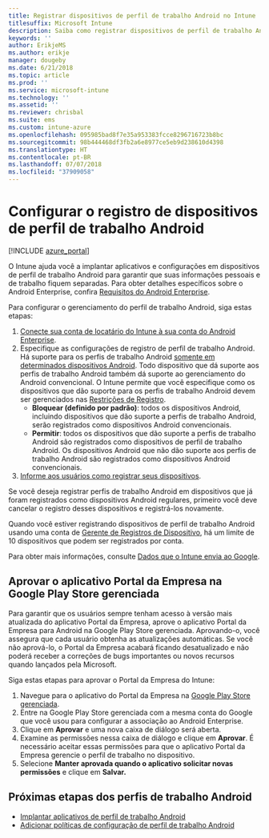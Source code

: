 ```yaml
---
title: Registrar dispositivos de perfil de trabalho Android no Intune
titlesuffix: Microsoft Intune
description: Saiba como registrar dispositivos de perfil de trabalho Android no Intune.
keywords: ''
author: ErikjeMS
ms.author: erikje
manager: dougeby
ms.date: 6/21/2018
ms.topic: article
ms.prod: ''
ms.service: microsoft-intune
ms.technology: ''
ms.assetid: ''
ms.reviewer: chrisbal
ms.suite: ems
ms.custom: intune-azure
ms.openlocfilehash: 095985bad8f7e35a953383fcce8296716723b8bc
ms.sourcegitcommit: 98b444468df3fb2a6e8977ce5eb9d238610d4398
ms.translationtype: HT
ms.contentlocale: pt-BR
ms.lasthandoff: 07/07/2018
ms.locfileid: "37909058"
---
```

# <a name="set-up-enrollment-of-android-work-profile-devices"></a>Configurar o registro de dispositivos de perfil de trabalho Android

[!INCLUDE [azure_portal](./includes/azure_portal.md)]

O Intune ajuda você a implantar aplicativos e configurações em dispositivos de perfil de trabalho Android para garantir que suas informações pessoais e de trabalho fiquem separadas. Para obter detalhes específicos sobre o Android Enterprise, confira [Requisitos do Android Enterprise](https://support.google.com/work/android/answer/6174145?hl=en&ref_topic=6151012).

Para configurar o gerenciamento do perfil de trabalho Android, siga estas etapas:

1. [Conecte sua conta de locatário do Intune à sua conta do Android Enterprise](connect-intune-android-enterprise.md).
2. Especifique as configurações de registro de perfil de trabalho Android. Há suporte para os perfis de trabalho Android [somente em determinados dispositivos Android](https://support.google.com/work/android/answer/6174145?hl=en&ref_topic=6151012%20style=%22target=new_window%22). Todo dispositivo que dá suporte aos perfis de trabalho Android também dá suporte ao gerenciamento do Android convencional. O Intune permite que você especifique como os dispositivos que dão suporte para os perfis de trabalho Android devem ser gerenciados nas [Restrições de Registro](enrollment-restrictions-set.md).
    - **Bloquear (definido por padrão)**: todos os dispositivos Android, incluindo dispositivos que dão suporte a perfis de trabalho Android, serão registrados como dispositivos Android convencionais.
    - **Permitir**: todos os dispositivos que dão suporte a perfis de trabalho Android são registrados como dispositivos de perfil de trabalho Android. Os dispositivos Android que não dão suporte aos perfis de trabalho Android são registrados como dispositivos Android convencionais.
3. [Informe aos usuários como registrar seus dispositivos](/intune-user-help/enroll-your-device-in-intune-android.md).


Se você deseja registrar perfis de trabalho Android em dispositivos que já foram registrados como dispositivos Android regulares, primeiro você deve cancelar o registro desses dispositivos e registrá-los novamente.

Quando você estiver registrando dispositivos de perfil de trabalho Android usando uma conta de [Gerente de Registros de Dispositivo](device-enrollment-manager-enroll.md), há um limite de 10 dispositivos que podem ser registrados por conta.

Para obter mais informações, consulte [Dados que o Intune envia ao Google](data-intune-sends-to-google.md).

## <a name="approve-the-company-portal-app-in-the-managed-google-play-store"></a>Aprovar o aplicativo Portal da Empresa na Google Play Store gerenciada

Para garantir que os usuários sempre tenham acesso à versão mais atualizada do aplicativo Portal da Empresa, aprove o aplicativo Portal da Empresa para Android na Google Play Store gerenciada. Aprovando-o, você assegura que cada usuário obtenha as atualizações automáticas. Se você não aprová-lo, o Portal da Empresa acabará ficando desatualizado e não poderá receber a correções de bugs importantes ou novos recursos quando lançados pela Microsoft.

Siga estas etapas para aprovar o Portal da Empresa do Intune:

1.  Navegue para o aplicativo do Portal da Empresa na [Google Play Store gerenciada](https://play.google.com/work/apps/details?id=com.microsoft.windowsintune.companyportal).
2.  Entre na Google Play Store gerenciada com a mesma conta do Google que você usou para configurar a associação ao Android Enterprise.
3.  Clique em **Aprovar** e uma nova caixa de diálogo será aberta.
4.  Examine as permissões nessa caixa de diálogo e clique em **Aprovar**. É necessário aceitar essas permissões para que o aplicativo Portal da Empresa gerencie o perfil de trabalho no dispositivo.
5.  Selecione **Manter aprovada quando o aplicativo solicitar novas permissões** e clique em **Salvar.**

## <a name="next-steps-for-android-work-profiles"></a>Próximas etapas dos perfis de trabalho Android
- [Implantar aplicativos de perfil de trabalho Android](store-apps-android.md)
- [Adicionar políticas de configuração de perfil de trabalho Android](device-profiles.md)